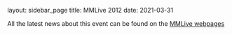 layout: sidebar_page
title: MMLive 2012
date: 2021-03-31

All the latest news about this event can be found on the [MMLive webpages](http://www.micromanu.com/x/mm-live/mmlive.html)